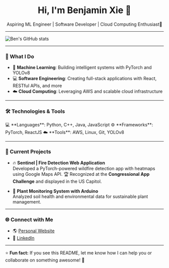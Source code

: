 <h1 align="center">Hi, I'm Benjamin Xie 👋</h1>
<p align="center">
   Aspiring ML Engineer | Software Developer | Cloud Computing Enthusiast🚀
</p>

---

<!-- GitHub Stats -->
![Ben's GitHub stats](https://ben-stats-benjaminxie1s-projects.vercel.app/api?username=benjaminxie1&show_icons=true&theme=radical)

---

### 🚀 What I Do  
- 🤖 **Machine Learning**: Building intelligent systems with PyTorch and YOLOv8  
- 💻 **Software Engineering**: Creating full-stack applications with React, RESTful APIs, and more  
- ☁️ **Cloud Computing**: Leveraging AWS and scalable cloud infrastructure  

---

### 🛠️ Technologies & Tools  
<p>
   💻 **Languages**: Python, C++, Java, JavaScript  
   ⚙️ **Frameworks**: PyTorch, ReactJS 
   ☁️ **Tools**: AWS, Linux, Git, YOLOv8  
</p>

---

### 🌟 Current Projects  
- 🔥 **Sentinel | Fire Detection Web Application**  
   Developed a PyTorch-powered wildfire detection app with heatmaps using Google Maps API. 🏆 Recognized at the **Congressional App Challenge** and displayed in the US Capitol.  

- 🌿 **Plant Monitoring System with Arduino**  
   Analyzed soil health and environmental data for sustainable plant management.

---

### 🌐 Connect with Me  
- 🌎 [Personal Website](https://www.ben-xie.com)  
- 🔗 [LinkedIn](https://www.linkedin.com/in/benjamin-xie-997a48249/)  

---

⭐ **Fun fact:** If you see this README, let me know how I can help you or collaborate on something awesome! 🚀  
